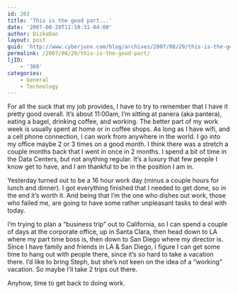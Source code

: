 ```yaml
---
id: 202
title: 'This is the good part...'
date: '2007-08-29T11:10:31-04:00'
author: DizkoDan
layout: post
guid: 'http://www.cyberjunx.com/blog/archives/2007/08/29/this-is-the-good-part/'
permalink: /2007/08/29/this-is-the-good-part/
ljID:
    - '369'
categories:
    - General
    - Technology
---
```


For all the suck that my job provides, I have to try to remember that I have it pretty good overall. It’s about 11:00am, I’m sitting at panera (aka pantera), eating a bagel, drinking coffee, and working. The better part of my work week is usually spent at home or in coffee shops. As long as I have wifi, and a cell phone connection, I can work from anywhere in the world. I go into my office maybe 2 or 3 times on a good month. I think there was a stretch a couple months back that I went in once in 2 months. I spend a bit of time in the Data Centers, but not anything regular. It’s a luxury that few people I know get to have, and I am thankful to be in the position I am in.

Yesterday turned out to be a 16 hour work day (minus a couple hours for lunch and dinner). I got everything finished that I needed to get done, so in the end it’s worth it. And being that I’m the one who dishes out work, those who failed me, are going to have some rather unpleasant tasks to deal with today.

I’m trying to plan a “business trip” out to California, so I can spend a couple of days at the corporate office, up in Santa Clara, then head down to LA where my part time boss is, then down to San Diego where my director is. Since I have family and friends in LA &amp; San Diego, I figure I can get some time to hang out with people there, since it’s so hard to take a vacation there. I’d like to bring Steph, but she’s not keen on the idea of a “working” vacation. So maybe I’ll take 2 trips out there.

Anyhow, time to get back to doing work.